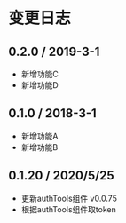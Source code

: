 # 变更日志

## 0.2.0 / 2019-3-1

- 新增功能C
- 新增功能D

## 0.1.0 / 2018-3-1

- 新增功能A
- 新增功能B

## 0.1.20 / 2020/5/25

- 更新authTools组件 v0.0.75
- 根据authTools组件取token
